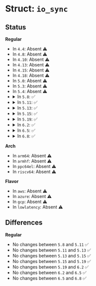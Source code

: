 # Struct: <code>io_sync</code>

## Status
<b>Regular</b>
<ul>
<li>
In <code>4.4</code>: Absent ⚠️
</li>
<li>
In <code>4.8</code>: Absent ⚠️
</li>
<li>
In <code>4.10</code>: Absent ⚠️
</li>
<li>
In <code>4.13</code>: Absent ⚠️
</li>
<li>
In <code>4.15</code>: Absent ⚠️
</li>
<li>
In <code>4.18</code>: Absent ⚠️
</li>
<li>
In <code>5.0</code>: Absent ⚠️
</li>
<li>
In <code>5.3</code>: Absent ⚠️
</li>
<li>
In <code>5.4</code>: Absent ⚠️
</li>
<li>
<details>
<summary>In <code>5.8</code>: ✅</summary>

```c
struct io_sync {
    struct file *file;
    loff_t len;
    loff_t off;
    int flags;
    int mode;
};
```
</details>
</li>
<li>
<details>
<summary>In <code>5.11</code>: ✅</summary>

```c
struct io_sync {
    struct file *file;
    loff_t len;
    loff_t off;
    int flags;
    int mode;
};
```
</details>
</li>
<li>
<details>
<summary>In <code>5.13</code>: ✅</summary>

```c
struct io_sync {
    struct file *file;
    loff_t len;
    loff_t off;
    int flags;
    int mode;
};
```
</details>
</li>
<li>
<details>
<summary>In <code>5.15</code>: ✅</summary>

```c
struct io_sync {
    struct file *file;
    loff_t len;
    loff_t off;
    int flags;
    int mode;
};
```
</details>
</li>
<li>
<details>
<summary>In <code>5.19</code>: ✅</summary>

```c
struct io_sync {
    struct file *file;
    loff_t len;
    loff_t off;
    int flags;
    int mode;
};
```
</details>
</li>
<li>
<details>
<summary>In <code>6.2</code>: ✅</summary>

```c
struct io_sync {
    struct file *file;
    loff_t len;
    loff_t off;
    int flags;
    int mode;
};
```
</details>
</li>
<li>
<details>
<summary>In <code>6.5</code>: ✅</summary>

```c
struct io_sync {
    struct file *file;
    loff_t len;
    loff_t off;
    int flags;
    int mode;
};
```
</details>
</li>
<li>
<details>
<summary>In <code>6.8</code>: ✅</summary>

```c
struct io_sync {
    struct file *file;
    loff_t len;
    loff_t off;
    int flags;
    int mode;
};
```
</details>
</li>
</ul>
<b>Arch</b>
<ul>
<li>
In <code>arm64</code>: Absent ⚠️
</li>
<li>
In <code>armhf</code>: Absent ⚠️
</li>
<li>
In <code>ppc64el</code>: Absent ⚠️
</li>
<li>
In <code>riscv64</code>: Absent ⚠️
</li>
</ul>
<b>Flavor</b>
<ul>
<li>
In <code>aws</code>: Absent ⚠️
</li>
<li>
In <code>azure</code>: Absent ⚠️
</li>
<li>
In <code>gcp</code>: Absent ⚠️
</li>
<li>
In <code>lowlatency</code>: Absent ⚠️
</li>
</ul>

## Differences
<b>Regular</b>
<ul>
<li>
No changes between <code>5.8</code> and <code>5.11</code> ✅
</li>
<li>
No changes between <code>5.11</code> and <code>5.13</code> ✅
</li>
<li>
No changes between <code>5.13</code> and <code>5.15</code> ✅
</li>
<li>
No changes between <code>5.15</code> and <code>5.19</code> ✅
</li>
<li>
No changes between <code>5.19</code> and <code>6.2</code> ✅
</li>
<li>
No changes between <code>6.2</code> and <code>6.5</code> ✅
</li>
<li>
No changes between <code>6.5</code> and <code>6.8</code> ✅
</li>
</ul>
